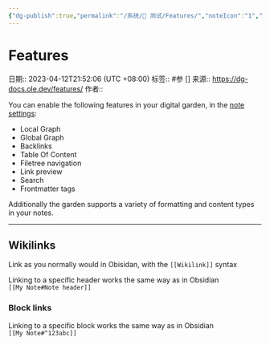 ```yaml
---
{"dg-publish":true,"permalink":"/系统/👻 测试/Features/","noteIcon":"1","created":"2023-04-12T21:52:28.005+08:00","updated":""}
---
```


# Features

日期:: 2023-04-12T21:52:06 (UTC +08:00)
标签:: #参 []
来源:: https://dg-docs.ole.dev/features/
作者:: 

You can enable the following features in your digital garden, in the [note settings](https://dg-docs.ole.dev/getting-started/03-note-settings/):

-   Local Graph
-   Global Graph
-   Backlinks
-   Table Of Content
-   Filetree navigation
-   Link preview
-   Search
-   Frontmatter tags

Additionally the garden supports a variety of formatting and content types in your notes.

___

## Wikilinks

Link as you normally would in Obisidan, with the `[[Wikilink]]` syntax

Linking to a specific header works the same way as in Obsidian  
`[[My Note#Note header]]`

### Block links

Linking to a specific block works the same way as in Obsidian  
`[[My Note#^123abc]]`
